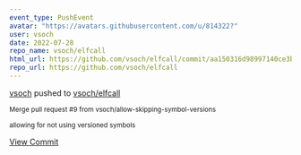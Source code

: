 ```yaml
---
event_type: PushEvent
avatar: "https://avatars.githubusercontent.com/u/814322?"
user: vsoch
date: 2022-07-28
repo_name: vsoch/elfcall
html_url: https://github.com/vsoch/elfcall/commit/aa150316d98997140ce3b854efdb8521a56d1ffb
repo_url: https://github.com/vsoch/elfcall
---
```


<a href='https://github.com/vsoch' target='_blank'>vsoch</a> pushed to <a href='https://github.com/vsoch/elfcall' target='_blank'>vsoch/elfcall</a>

<small>Merge pull request #9 from vsoch/allow-skipping-symbol-versions

allowing for not using versioned symbols</small>

<a href='https://github.com/vsoch/elfcall/commit/aa150316d98997140ce3b854efdb8521a56d1ffb' target='_blank'>View Commit</a>